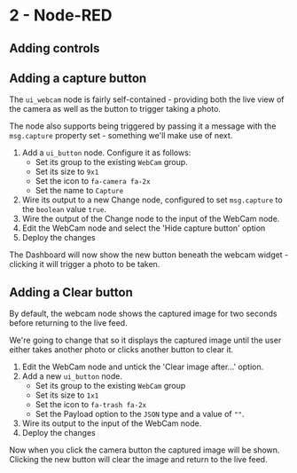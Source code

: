 # 2 - Node-RED

## Adding controls

## Adding a capture button

The `ui_webcam` node is fairly self-contained - providing both the live view
of the camera as well as the button to trigger taking a photo.

The node also supports being triggered by passing it a message with the `msg.capture`
property set - something we'll make use of next.

1. Add a `ui_button` node. Configure it as follows:
     - Set its group to the existing `WebCam` group.
     - Set its size to `9x1`
     - Set the icon to `fa-camera fa-2x`
     - Set the name to `Capture`
2. Wire its output to a new Change node, configured to set `msg.capture` to
   the `boolean` value `true`.
3. Wire the output of the Change node to the input of the WebCam node.
4. Edit the WebCam node and select the 'Hide capture button' option
5. Deploy the changes

The Dashboard will now show the new button beneath the webcam widget - clicking
it will trigger a photo to be taken.

## Adding a Clear button

By default, the webcam node shows the captured image for two seconds before
returning to the live feed.

We're going to change that so it displays the captured image until the user
either takes another photo or clicks another button to clear it.

1. Edit the WebCam node and untick the 'Clear image after...' option.
2. Add a new `ui_button` node.
     - Set its group to the existing `WebCam` group
     - Set its size to `1x1`
     - Set the icon to `fa-trash fa-2x`
     - Set the Payload option to the `JSON` type and a value of `""`.
3. Wire its output to the input of the WebCam node.
4. Deploy the changes

Now when you click the camera button the captured image will be shown. Clicking
the new button will clear the image and return to the live feed.